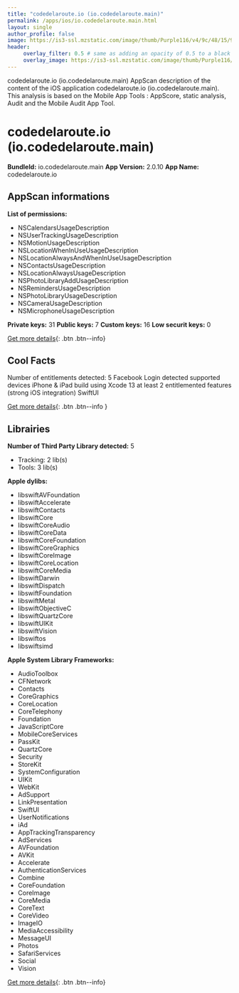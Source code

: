 ```yaml
---
title: "codedelaroute.io (io.codedelaroute.main)"
permalink: /apps/ios/io.codedelaroute.main.html
layout: single
author_profile: false
image: https://is3-ssl.mzstatic.com/image/thumb/Purple116/v4/9c/48/15/9c48150e-fbef-b41d-139c-dbbcbc56706a/AppIcon-0-0-1x_U007emarketing-0-0-0-7-0-0-sRGB-0-0-0-GLES2_U002c0-512MB-85-220-0-0.png/512x512bb.jpg
header: 
     overlay_filter: 0.5 # same as adding an opacity of 0.5 to a black background
     overlay_image: https://is3-ssl.mzstatic.com/image/thumb/Purple116/v4/9c/48/15/9c48150e-fbef-b41d-139c-dbbcbc56706a/AppIcon-0-0-1x_U007emarketing-0-0-0-7-0-0-sRGB-0-0-0-GLES2_U002c0-512MB-85-220-0-0.png/512x512bb.jpg
---
```

codedelaroute.io (io.codedelaroute.main) AppScan description of the content of the iOS application codedelaroute.io (io.codedelaroute.main). This analysis is based on the Mobile App Tools : AppScore, static analysis, Audit and the Mobile Audit App Tool.

# codedelaroute.io (io.codedelaroute.main)

**BundleId:** io.codedelaroute.main
**App Version:** 2.0.10
**App Name:** codedelaroute.io


## AppScan informations 

**List of permissions:** 
- NSCalendarsUsageDescription
- NSUserTrackingUsageDescription
- NSMotionUsageDescription
- NSLocationWhenInUseUsageDescription
- NSLocationAlwaysAndWhenInUseUsageDescription
- NSContactsUsageDescription
- NSLocationAlwaysUsageDescription
- NSPhotoLibraryAddUsageDescription
- NSRemindersUsageDescription
- NSPhotoLibraryUsageDescription
- NSCameraUsageDescription
- NSMicrophoneUsageDescription
  
  
**Private keys:** 31
**Public keys:** 7
**Custom keys:** 16
**Low securit keys:** 0
  
[Get more details](/pricing.html){: .btn .btn--info}

## Cool Facts

Number of entitlements detected: 5
Facebook Login detected
supported devices iPhone & iPad
build using Xcode 13
at least 2 entitlemented features (strong iOS integration)
SwiftUI
  
[Get more details](/pricing.html){: .btn .btn--info }

## Librairies 
**Number of Third Party Library detected:** 5
- Tracking: 2 lib(s)
- Tools: 3 lib(s)


**Apple dylibs:**
- libswiftAVFoundation
- libswiftAccelerate
- libswiftContacts
- libswiftCore
- libswiftCoreAudio
- libswiftCoreData
- libswiftCoreFoundation
- libswiftCoreGraphics
- libswiftCoreImage
- libswiftCoreLocation
- libswiftCoreMedia
- libswiftDarwin
- libswiftDispatch
- libswiftFoundation
- libswiftMetal
- libswiftObjectiveC
- libswiftQuartzCore
- libswiftUIKit
- libswiftVision
- libswiftos
- libswiftsimd


**Apple System Library Frameworks:**
- AudioToolbox
- CFNetwork
- Contacts
- CoreGraphics
- CoreLocation
- CoreTelephony
- Foundation
- JavaScriptCore
- MobileCoreServices
- PassKit
- QuartzCore
- Security
- StoreKit
- SystemConfiguration
- UIKit
- WebKit
- AdSupport
- LinkPresentation
- SwiftUI
- UserNotifications
- iAd
- AppTrackingTransparency
- AdServices
- AVFoundation
- AVKit
- Accelerate
- AuthenticationServices
- Combine
- CoreFoundation
- CoreImage
- CoreMedia
- CoreText
- CoreVideo
- ImageIO
- MediaAccessibility
- MessageUI
- Photos
- SafariServices
- Social
- Vision


  
[Get more details](/pricing.html){: .btn .btn--info}

